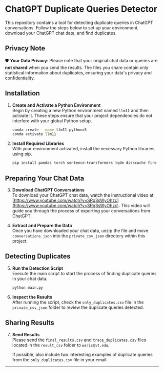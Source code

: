 # ChatGPT Duplicate Queries Detector

This repository contains a tool for detecting duplicate queries in ChatGPT conversations. Follow the steps below to set up your environment, download your ChatGPT chat data, and find duplicates.


## Privacy Note

🛡 **Your Data Privacy**: Please note that your original chat data or queries are **not shared** when you send the results. The files you share contain only statistical information about duplicates, ensuring your data's privacy and confidentiality.


## Installation

1. **Create and Activate a Python Environment**  
   Begin by creating a new Python environment named `llm11` and then activate it. These steps ensure that your project dependencies do not interfere with your global Python setup.

   ```bash
   conda create --name llm11 python=3
   conda activate llm11
   ```

2. **Install Required Libraries**  
   With your environment activated, install the necessary Python libraries using pip.

   ```bash
   pip install pandas torch sentence-transformers tqdm diskcache fire einops
   ```

## Preparing Your Chat Data

3. **Download ChatGPT Conversations**  
   To download your ChatGPT chat data, watch the instructional video at [https://www.youtube.com/watch?v=SRg3sWyOhzc](https://www.youtube.com/watch?v=SRg3sWyOhzc). This video will guide you through the process of exporting your conversations from ChatGPT.

4. **Extract and Prepare the Data**  
   Once you have downloaded your chat data, unzip the file and move `conversations.json` into the `private_csv_json` directory within this project.

## Detecting Duplicates

5. **Run the Detection Script**  
   Execute the main script to start the process of finding duplicate queries in your chat data.

   ```bash
   python main.py
   ```

6. **Inspect the Results**  
   After running the script, check the `only_duplicates.csv` file in the `private_csv_json` folder to review the duplicate queries detected.

## Sharing Results

7. **Send Results**  
   Please send the `final_results.csv` and `trace_duplicates.csv` files located in the `result_csv` folder to `waris@vt.edu`.

   If possible, also include two interesting examples of duplicate queries from the `only_duplicates.csv` file in your email.

---





